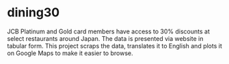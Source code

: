 # dining30
JCB Platinum and Gold card members have access to 30% discounts at select restaurants around Japan. The data is presented via website in tabular form. This project scraps the data, translates it to English and plots it on Google Maps to make it easier to browse.
